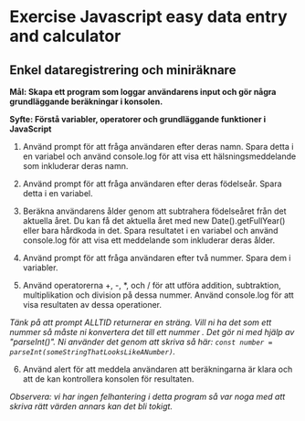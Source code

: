 # Exercise Javascript easy data entry and calculator

## Enkel dataregistrering och miniräknare

**Mål: Skapa ett program som loggar användarens input och gör några grundläggande beräkningar i konsolen.**

**Syfte: Förstå variabler, operatorer och grundläggande funktioner i JavaScript**

1. Använd prompt för att fråga användaren efter deras namn. Spara detta i en variabel och använd console.log för att visa ett hälsningsmeddelande som inkluderar deras namn.

2. Använd prompt för att fråga användaren efter deras födelseår. Spara detta i en variabel.

3. Beräkna användarens ålder genom att subtrahera födelseåret från det aktuella året. Du kan få det aktuella året med new Date().getFullYear() eller bara hårdkoda in det. Spara resultatet i en variabel och använd console.log för att visa ett meddelande som inkluderar deras ålder.

4. Använd prompt för att fråga användaren efter två nummer. Spara dem i variabler.

5. Använd operatorerna +, -, \*, och / för att utföra addition, subtraktion, multiplikation och division på dessa nummer. Använd console.log för att visa resultaten av dessa operationer.

_Tänk på att prompt ALLTID returnerar en sträng. Vill ni ha det som ett nummer så måste ni konvertera det till ett nummer . Det gör ni med hjälp av "parseInt()". Ni använder det genom att skriva så här: `const number = parseInt(someStringThatLooksLikeANumber)`._

6. Använd alert för att meddela användaren att beräkningarna är klara och att de kan kontrollera konsolen för resultaten.

_Observera: vi har ingen felhantering i detta program så var noga med att skriva rätt värden annars kan det bli tokigt._
